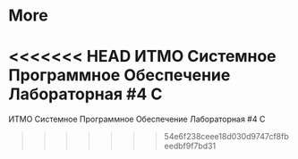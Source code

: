 # More
<<<<<<< HEAD
ИТМО Системное Программное Обеспечение Лабораторная #4 C 
=======
ИТМО Системное Программное Обеспечение Лабораторная #4 C
>>>>>>> 54e6f238ceee18d030d9747cf8fbeedbf9f7bd31
